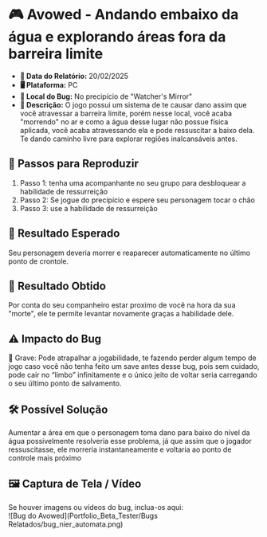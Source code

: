 # 🎮 Avowed - Andando embaixo da água e explorando áreas fora da barreira limite

- **📅 Data do Relatório:** 20/02/2025
- **🖥️ Plataforma:** PC  
- **📍 Local do Bug:** No precipício de "Watcher's Mirror"  
- **📝 Descrição:** O jogo possui um sistema de te causar dano assim que você atravessar a barreira limite, porém nesse local, você acaba "morrendo" no ar e como a água desse lugar não possue física aplicada, você acaba atravessando ela e pode ressuscitar a baixo dela. Te dando caminho livre para explorar regiões inalcansáveis antes.  

## 🔄 Passos para Reproduzir
1. Passo 1: tenha uma acompanhante no seu grupo para desbloquear a habilidade de ressurreição   
2. Passo 2: Se jogue do precipício e espere seu personagem tocar o chão 
3. Passo 3: use a habilidade de ressurreição 

## 🎯 Resultado Esperado
Seu personagem deveria morrer e reaparecer automaticamente no último ponto de crontole. 

## 🚨 Resultado Obtido
Por conta do seu companheiro estar proximo de você na hora da sua "morte", ele te permite levantar novamente graças a habilidade dele.

## ⚠ Impacto do Bug
🔴 Grave: Pode atrapalhar a jogabilidade, te fazendo perder algum tempo de jogo caso você não tenha feito um save antes desse bug, pois sem cuidado, pode cair no “limbo” infinitamente e o único jeito de voltar seria carregando o seu último ponto de salvamento. 
 
## 🛠 Possível Solução
Aumentar a área em que o personagem toma dano para baixo do nível da água possivelmente resolveria esse problema, já que assim que o jogador ressuscitasse, ele morreria instantaneamente e voltaria ao ponto de controle mais próximo   
   
## 🖼️ Captura de Tela / Vídeo  
Se houver imagens ou vídeos do bug, inclua-os aqui:  
![Bug do Avowed](Portfolio_Beta_Tester/Bugs Relatados/bug_nier_automata.png) 
 
